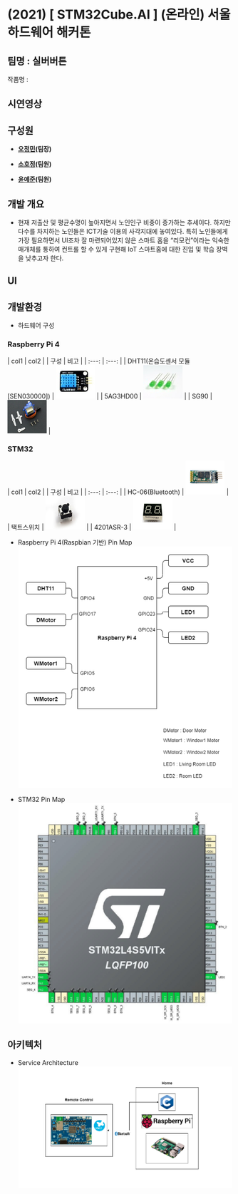 # (2021) [ STM32Cube.AI ] (온라인) 서울 하드웨어 해커톤

## 팀명 : 실버버튼
  작품명 : 

## 시연영상

## 구성원
- **[오정민](https://github.com/owjs3901)(팀장)**
>

- **[소호정](https://github.com/bona0722)(팀원)**
>

- **[윤예준](https://github.com/yj4165)(팀원)**
>


## 개발 개요
- 현재 저출산 및 평균수명이 높아지면서 노인인구 비중이 증가하는 추세이다.
하지만 다수를 차지하는 노인들은 ICT기술 이용의 사각지대에 놓여있다.
특히 노인들에게 가장 필요하면서 UI조차 잘 마련되어있지 않은 스마트 홈을 “리모컨”이라는 익숙한 매개체를 통하여 컨트롤 할 수 있게 구현해 IoT 스마트홈에 대한 진입 및 학습 장벽을 낮추고자 한다.

## UI

## 개발환경
- 하드웨어 구성

### Raspberry Pi 4

| col1 | col2 |
| 구성 | 비고 |
| :---: | :---: |
| DHT11(온습도센서 모듈[SEN030000]) | ![Alt text](/Images/DHT11.jpg) |
| 5AG3HD00 | ![Alt text](/Images/Led.jpg) |
| SG90 | ![Alt text](/Images/motor.jpg) |

### STM32
  
| col1 | col2 |
| 구성 | 비고 |
| :---: | :---: |
| HC-06(Bluetooth) | ![Alt text](/Images/bluetooth.jpg) |
| 택트스위치 | ![Alt text](/Images/switch.jpg) |
| 4201ASR-3 | ![Alt text](/Images/4201ASR-3.jpg) |
  
- Raspberry Pi 4(Raspbian 기반) Pin Map
![Alt text](/Images/RPI4.png)

- STM32 Pin Map
![Alt text](/Images/stm32_circuit.jpg)

## 아키텍처
- Service Architecture 
![Alt text](/Images/Home.png)


